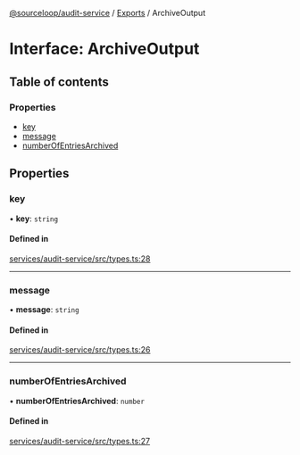 [@sourceloop/audit-service](../README.md) / [Exports](../modules.md) / ArchiveOutput

# Interface: ArchiveOutput

## Table of contents

### Properties

- [key](ArchiveOutput.md#key)
- [message](ArchiveOutput.md#message)
- [numberOfEntriesArchived](ArchiveOutput.md#numberofentriesarchived)

## Properties

### key

• **key**: `string`

#### Defined in

[services/audit-service/src/types.ts:28](https://github.com/sourcefuse/loopback4-microservice-catalog/blob/93a7f917/services/audit-service/src/types.ts#L28)

___

### message

• **message**: `string`

#### Defined in

[services/audit-service/src/types.ts:26](https://github.com/sourcefuse/loopback4-microservice-catalog/blob/93a7f917/services/audit-service/src/types.ts#L26)

___

### numberOfEntriesArchived

• **numberOfEntriesArchived**: `number`

#### Defined in

[services/audit-service/src/types.ts:27](https://github.com/sourcefuse/loopback4-microservice-catalog/blob/93a7f917/services/audit-service/src/types.ts#L27)
